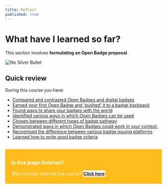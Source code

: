 ```yaml
---
title: Reflect
published: true
---
```


# What have I learned so far?

This section involves **formulating an Open Badge proposal**.

<img src="{{ site.baseurl }}/img/visual-thinkery/silver-bullet.png" alt="No Silver Bullet">

## Quick review

During this course you have:

* <a href="{{ site.baseurl }}/modules/what/know/">Compared and contrasted Open Badges and digital badges</a>
* <a href="{{ site.baseurl }}/modules/what/do/">Earned your first Open Badge and 'pushed' it to a badge backpack</a>
* <a href="{{ site.baseurl }}/modules/what/reflect/">Found ways to share your badges with the world</a>
* <a href="{{ site.baseurl }}/modules/why/know/">Identified various ways in which Open Badges can be used</a>
* <a href="{{ site.baseurl }}/modules/why/do/">Chosen between different types of badge pathway</a>
* <a href="{{ site.baseurl }}/modules/why/reflect/">Demonstrated ways in which Open Badges could work in your context.</a>
* <a href="{{ site.baseurl }}/modules/how/know/">Recognised the difference between various badge issuing platforms</a>
* <a href="{{ site.baseurl }}/modules/how/do/">Learned how to write good badge criteria</a>

<br />

<div style="background:#FFBC1A; padding:10px; padding-left:20px; color:white;">
<h3>Is this page finished?</h3>
<p>Why not help improve the course? <strong><a style="background:white; padding:2px;" href="https://github.com/thinkoutloudclub/badge-course/wiki/Help-improve-the-Open-Badges-101-course">Click here</a></strong></p>
</div>
